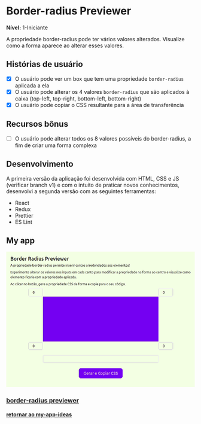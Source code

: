 # Border-radius Previewer

**Nível:** 1-Iniciante

A propriedade border-radius pode ter vários valores alterados. Visualize como a forma aparece ao alterar esses valores.

## Histórias de usuário

-   [X] O usuário pode ver um box que tem uma propriedade `border-radius` aplicada a ela
-   [X] O usuário pode alterar os 4 valores `border-radius` que são aplicados à caixa (top-left, top-right, bottom-left, bottom-right)
-   [X] O usuário pode copiar o CSS resultante para a área de transferência

## Recursos bônus

-   [ ] O usuário pode alterar todos os 8 valores possíveis do border-radius, a fim de criar uma forma complexa

## Desenvolvimento

A primeira versão da aplicação foi desenvolvida com HTML, CSS e JS (verificar branch v1) e com o intuito de praticar novos conhecimentos, desenvolvi a segunda versão com as seguintes ferramentas:
- React
- Redux
- Prettier
- ES Lint

## My app

![aplicação pronta](images/border-radius-previewer.gif)

### [border-radius previewer](https://lucasmartins96.github.io/border-radius-previewer/)


#### [retornar ao my-app-ideas](https://github.com/lucasmartins96/my-app-ideas/tree/main/beginner)

<!-- ## Example projects

-   [9elements Fancy Border Radius](https://9elements.github.io/fancy-border-radius/)
-   [Border Radius](https://border-radius.com/)
-   [CSS Gradient Border](https://codepen.io/thebabydino/pen/zbqPVd)
 -->